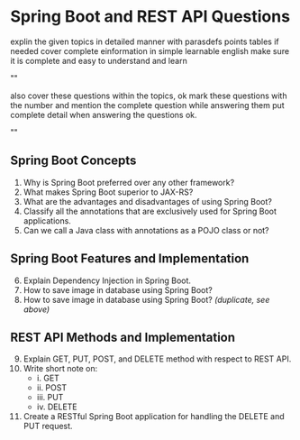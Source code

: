 # Spring Boot and REST API Questions

explin the given topics in detailed manner with parasdefs points tables if needed cover complete einformation in simple learnable english make sure it is complete and easy to understand and learn

""

also cover these questions within the topics, ok mark these questions with the number and mention the complete question while answering them put complete detail when answering the questions ok.

""


## Spring Boot Concepts

1. Why is Spring Boot preferred over any other framework?
2. What makes Spring Boot superior to JAX-RS?
3. What are the advantages and disadvantages of using Spring Boot?
4. Classify all the annotations that are exclusively used for Spring Boot applications.
5. Can we call a Java class with annotations as a POJO class or not?

## Spring Boot Features and Implementation

6. Explain Dependency Injection in Spring Boot.
7. How to save image in database using Spring Boot?
8. How to save image in database using Spring Boot? _(duplicate, see above)_

## REST API Methods and Implementation

9. Explain GET, PUT, POST, and DELETE method with respect to REST API.
10. Write short note on:
    - i. GET
    - ii. POST
    - iii. PUT
    - iv. DELETE
11. Create a RESTful Spring Boot application for handling the DELETE and PUT request.